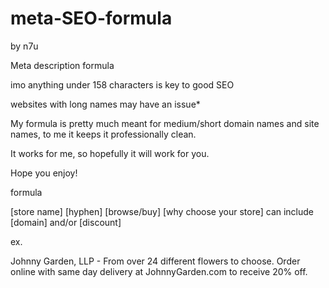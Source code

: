 # meta-SEO-formula
by n7u

Meta description formula 

imo anything under 158 characters is key to good SEO

websites with long names may have an issue*

My formula is pretty much meant for medium/short domain names and
site names, to me it keeps it professionally clean. 

It works for me, so hopefully it will work for you. 

Hope you enjoy!

formula 

[store name] [hyphen] [browse/buy] 
[why choose your store] can include [domain] and/or [discount] 

ex.

Johnny Garden, LLP - From over 24 different flowers to choose.
Order online with same day delivery at JohnnyGarden.com to receive
20% off.

